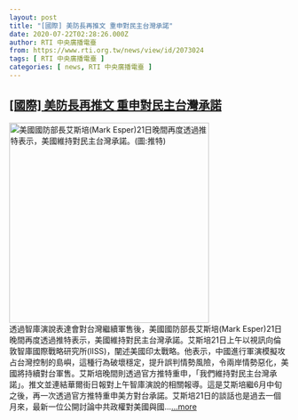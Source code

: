 ```yaml
---
layout: post
title: "[國際] 美防長再推文 重申對民主台灣承諾"
date: 2020-07-22T02:28:26.000Z
author: RTI 中央廣播電臺
from: https://www.rti.org.tw/news/view/id/2073024
tags: [ RTI 中央廣播電臺 ]
categories: [ news, RTI 中央廣播電臺 ]
---
```

<!--1595384906000-->
[[國際] 美防長再推文 重申對民主台灣承諾](https://www.rti.org.tw/news/view/id/2073024)
------

<div>
<img src="https://static.rti.org.tw/assets/thumbnails/2020/07/22/272a2a1d21c061380dd4b8680043a814.jpg" width="360" alt="美國國防部長艾斯培(Mark Esper)21日晚間再度透過推特表示，美國維持對民主台灣承諾。(圖:推特)" title="美國國防部長艾斯培(Mark Esper)21日晚間再度透過推特表示，美國維持對民主台灣承諾。(圖:推特)"><br>透過智庫演說表達會對台灣繼續軍售後，美國國防部長艾斯培(Mark Esper)21日晚間再度透過推特表示，美國維持對民主台灣承諾。艾斯培21日上午以視訊向倫敦智庫國際戰略研究所(IISS)，闡述美國印太戰略。他表示，中國進行軍演模擬攻占台灣控制的島嶼，這種行為破壞穩定，提升誤判情勢風險，令兩岸情勢惡化，美國將持續對台軍售。艾斯培晚間則透過官方推特重申，「我們維持對民主台灣承諾」。推文並連結華爾街日報對上午智庫演說的相關報導。這是艾斯培繼6月中旬之後，再一次透過官方推特重申美方對台承諾。艾斯培21日的談話也是過去一個月來，最新一位公開討論中共政權對美國與國...<a target="_blank" href="https://www.rti.org.tw/news/view/id/2073024">...more</a>
</div>
